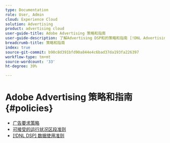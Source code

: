 ```yaml
---
type: Documentation
role: User, Admin
cloud: Experience Cloud
solution: Advertising
product: advertising cloud
user-guide-title: Adobe Advertising 策略和指南
user-guide-description: 了解Advertising DSP和的策略和指南 [!DNL Advertising Search].
breadcrumb-title: 策略和指南
index: true
source-git-commit: b90c8d391bfd90a844e4c6bad37da193fa226397
workflow-type: tm+mt
source-wordcount: '33'
ht-degree: 39%

---
```



# Adobe Advertising 策略和指南 {#policies}

+ [广告要求策略](/help/policies/ad-requirements-policy.md)
+ [可接受的运行状况区段准则](/help/policies/health-segment-guidelines.md)
+ [[!DNL DSP] 数据使用准则](/help/policies/data-usage-guidelines.md)
